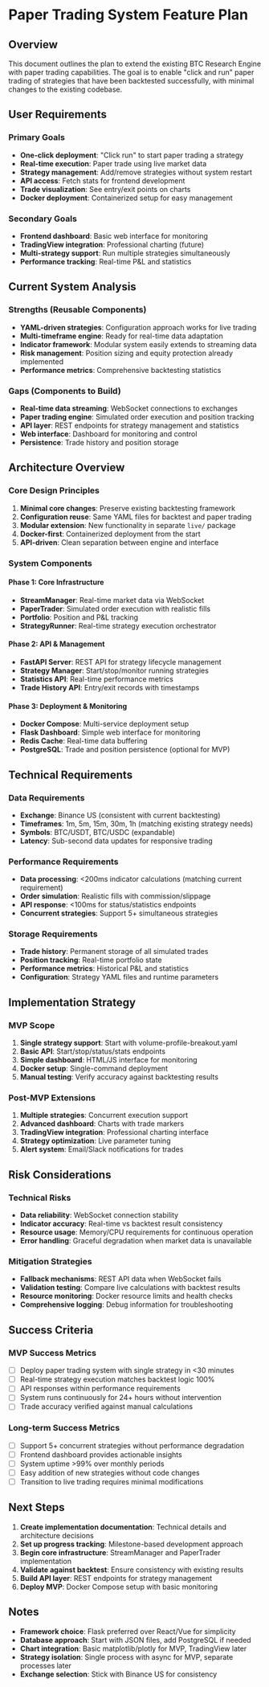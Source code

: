 # Paper Trading System Feature Plan

## Overview

This document outlines the plan to extend the existing BTC Research Engine with paper trading capabilities. The goal is to enable "click and run" paper trading of strategies that have been backtested successfully, with minimal changes to the existing codebase.

## User Requirements

### Primary Goals
- **One-click deployment**: "Click run" to start paper trading a strategy
- **Real-time execution**: Paper trade using live market data
- **Strategy management**: Add/remove strategies without system restart
- **API access**: Fetch stats for frontend development
- **Trade visualization**: See entry/exit points on charts
- **Docker deployment**: Containerized setup for easy management

### Secondary Goals
- **Frontend dashboard**: Basic web interface for monitoring
- **TradingView integration**: Professional charting (future)
- **Multi-strategy support**: Run multiple strategies simultaneously
- **Performance tracking**: Real-time P&L and statistics

## Current System Analysis

### Strengths (Reusable Components)
- **YAML-driven strategies**: Configuration approach works for live trading
- **Multi-timeframe engine**: Ready for real-time data adaptation
- **Indicator framework**: Modular system easily extends to streaming data
- **Risk management**: Position sizing and equity protection already implemented
- **Performance metrics**: Comprehensive backtesting statistics

### Gaps (Components to Build)
- **Real-time data streaming**: WebSocket connections to exchanges
- **Paper trading engine**: Simulated order execution and position tracking
- **API layer**: REST endpoints for strategy management and statistics
- **Web interface**: Dashboard for monitoring and control
- **Persistence**: Trade history and position storage

## Architecture Overview

### Core Design Principles
1. **Minimal core changes**: Preserve existing backtesting framework
2. **Configuration reuse**: Same YAML files for backtest and paper trading
3. **Modular extension**: New functionality in separate `live/` package
4. **Docker-first**: Containerized deployment from the start
5. **API-driven**: Clean separation between engine and interface

### System Components

#### Phase 1: Core Infrastructure
- **StreamManager**: Real-time market data via WebSocket
- **PaperTrader**: Simulated order execution with realistic fills
- **Portfolio**: Position and P&L tracking
- **StrategyRunner**: Real-time strategy execution orchestrator

#### Phase 2: API & Management
- **FastAPI Server**: REST API for strategy lifecycle management
- **Strategy Manager**: Start/stop/monitor running strategies
- **Statistics API**: Real-time performance metrics
- **Trade History API**: Entry/exit records with timestamps

#### Phase 3: Deployment & Monitoring
- **Docker Compose**: Multi-service deployment setup
- **Flask Dashboard**: Simple web interface for monitoring
- **Redis Cache**: Real-time data buffering
- **PostgreSQL**: Trade and position persistence (optional for MVP)

## Technical Requirements

### Data Requirements
- **Exchange**: Binance US (consistent with current backtesting)
- **Timeframes**: 1m, 5m, 15m, 30m, 1h (matching existing strategy needs)
- **Symbols**: BTC/USDT, BTC/USDC (expandable)
- **Latency**: Sub-second data updates for responsive trading

### Performance Requirements
- **Data processing**: <200ms indicator calculations (matching current requirement)
- **Order simulation**: Realistic fills with commission/slippage
- **API response**: <100ms for status/statistics endpoints
- **Concurrent strategies**: Support 5+ simultaneous strategies

### Storage Requirements
- **Trade history**: Permanent storage of all simulated trades
- **Position tracking**: Real-time portfolio state
- **Performance metrics**: Historical P&L and statistics
- **Configuration**: Strategy YAML files and runtime parameters

## Implementation Strategy

### MVP Scope
1. **Single strategy support**: Start with volume-profile-breakout.yaml
2. **Basic API**: Start/stop/status/stats endpoints
3. **Simple dashboard**: HTML/JS interface for monitoring
4. **Docker setup**: Single-command deployment
5. **Manual testing**: Verify accuracy against backtesting results

### Post-MVP Extensions
1. **Multiple strategies**: Concurrent execution support
2. **Advanced dashboard**: Charts with trade markers
3. **TradingView integration**: Professional charting interface
4. **Strategy optimization**: Live parameter tuning
5. **Alert system**: Email/Slack notifications for trades

## Risk Considerations

### Technical Risks
- **Data reliability**: WebSocket connection stability
- **Indicator accuracy**: Real-time vs backtest result consistency
- **Resource usage**: Memory/CPU requirements for continuous operation
- **Error handling**: Graceful degradation when market data is unavailable

### Mitigation Strategies
- **Fallback mechanisms**: REST API data when WebSocket fails
- **Validation testing**: Compare live calculations with backtest results
- **Resource monitoring**: Docker resource limits and health checks
- **Comprehensive logging**: Debug information for troubleshooting

## Success Criteria

### MVP Success Metrics
- [ ] Deploy paper trading system with single strategy in <30 minutes
- [ ] Real-time strategy execution matches backtest logic 100%
- [ ] API responses within performance requirements
- [ ] System runs continuously for 24+ hours without intervention
- [ ] Trade accuracy verified against manual calculations

### Long-term Success Metrics
- [ ] Support 5+ concurrent strategies without performance degradation
- [ ] Frontend dashboard provides actionable insights
- [ ] System uptime >99% over monthly periods
- [ ] Easy addition of new strategies without code changes
- [ ] Transition to live trading requires minimal modifications

## Next Steps

1. **Create implementation documentation**: Technical details and architecture decisions
2. **Set up progress tracking**: Milestone-based development approach
3. **Begin core infrastructure**: StreamManager and PaperTrader implementation
4. **Validate against backtest**: Ensure consistency with existing results
5. **Build API layer**: REST endpoints for strategy management
6. **Deploy MVP**: Docker Compose setup with basic monitoring

## Notes

- **Framework choice**: Flask preferred over React/Vue for simplicity
- **Database approach**: Start with JSON files, add PostgreSQL if needed
- **Chart integration**: Basic matplotlib/plotly for MVP, TradingView later
- **Strategy isolation**: Single process with async for MVP, separate processes later
- **Exchange selection**: Stick with Binance US for consistency